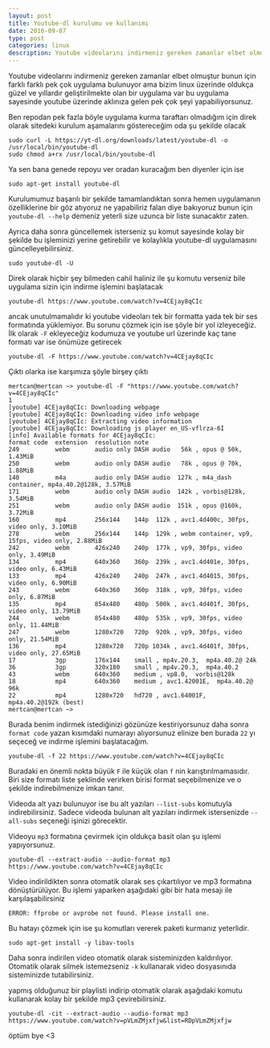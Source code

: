 ```yaml
---
layout: post
title: Youtube-dl kurulumu ve kullanımı
date: 2016-09-07
type: post
categories: linux
description: Youtube videolarını indirmeniz gereken zamanlar elbet olmuştur bunun için farklı farklı pek çok uygulama bulunuyor ama bizim linux üzerinde oldukça güzel ve yıllardır
---
```


Youtube videolarını indirmeniz gereken zamanlar elbet olmuştur bunun için farklı farklı pek çok uygulama bulunuyor ama bizim linux üzerinde oldukça güzel ve yıllardır geliştirilmekte olan bir uygulama var bu uygulama sayesinde youtube üzerinde aklınıza gelen pek çok şeyi yapabiliyorsunuz.

Ben repodan pek fazla böyle uygulama kurma taraftarı olmadığım için direk olarak sitedeki kurulum aşamalarını göstereceğim oda şu şekilde olacak

```console
sudo curl -L https://yt-dl.org/downloads/latest/youtube-dl -o /usr/local/bin/youtube-dl
sudo chmod a+rx /usr/local/bin/youtube-dl
```

Ya sen bana genede repoyu ver oradan kuracağım ben diyenler için ise

```console
sudo apt-get install youtube-dl
```

Kurulumumuz başarılı bir şekilde tamamlandıktan sonra hemen uygulamanın özelliklerine bir göz atıyoruz ne yapabiliriz falan diye bakıyoruz bunun için `youtube-dl --help` demeniz yeterli size uzunca bir liste sunacaktır zaten.

Ayrıca daha sonra güncellemek isterseniz şu komut sayesinde kolay bir şekilde bu işleminizi yerine getirebilir ve kolaylıkla youtube-dl uygulamasını güncelleyebilirsiniz.

```console
sudo youtube-dl -U
```

Direk olarak hiçbir şey bilmeden cahil haliniz ile şu komutu verseniz bile uygulama sizin için indirme işlemini başlatacak

```console
youtube-dl https://www.youtube.com/watch?v=4CEjay8qCIc
```

ancak unutulmamalıdır ki youtube videoları tek bir formatta yada tek bir ses formatında yüklemiyor. Bu sorunu çözmek için ise şöyle bir yol izleyeceğiz. İlk olarak `-F` ekleyeceğiz kodumuza ve youtube url üzerinde kaç tane formatı var ise önümüze getirecek

```console
youtube-dl -F https://www.youtube.com/watch?v=4CEjay8qCIc
```

Çıktı olarka ise karşımıza şöyle birşey çıktı

```
mertcan@mertcan ~> youtube-dl -F "https://www.youtube.com/watch?v=4CEjay8qCIc"                                                                                                                                                                                                1
[youtube] 4CEjay8qCIc: Downloading webpage
[youtube] 4CEjay8qCIc: Downloading video info webpage
[youtube] 4CEjay8qCIc: Extracting video information
[youtube] 4CEjay8qCIc: Downloading js player en_US-vflrza-6I
[info] Available formats for 4CEjay8qCIc:
format code  extension  resolution note
249          webm       audio only DASH audio   56k , opus @ 50k, 1.43MiB
250          webm       audio only DASH audio   78k , opus @ 70k, 1.88MiB
140          m4a        audio only DASH audio  127k , m4a_dash container, mp4a.40.2@128k, 3.57MiB
171          webm       audio only DASH audio  142k , vorbis@128k, 3.54MiB
251          webm       audio only DASH audio  151k , opus @160k, 3.72MiB
160          mp4        256x144    144p  112k , avc1.4d400c, 30fps, video only, 3.10MiB
278          webm       256x144    144p  129k , webm container, vp9, 15fps, video only, 2.88MiB
242          webm       426x240    240p  177k , vp9, 30fps, video only, 3.49MiB
134          mp4        640x360    360p  239k , avc1.4d401e, 30fps, video only, 6.43MiB
133          mp4        426x240    240p  247k , avc1.4d4015, 30fps, video only, 6.90MiB
243          webm       640x360    360p  318k , vp9, 30fps, video only, 6.87MiB
135          mp4        854x480    480p  500k , avc1.4d401f, 30fps, video only, 13.79MiB
244          webm       854x480    480p  535k , vp9, 30fps, video only, 11.44MiB
247          webm       1280x720   720p  920k , vp9, 30fps, video only, 21.54MiB
136          mp4        1280x720   720p 1034k , avc1.4d401f, 30fps, video only, 27.65MiB
17           3gp        176x144    small , mp4v.20.3,  mp4a.40.2@ 24k
36           3gp        320x180    small , mp4v.20.3,  mp4a.40.2
43           webm       640x360    medium , vp8.0,  vorbis@128k
18           mp4        640x360    medium , avc1.42001E,  mp4a.40.2@ 96k
22           mp4        1280x720   hd720 , avc1.64001F,  mp4a.40.2@192k (best)
mertcan@mertcan ~>
```

Burada benim indirmek istediğinizi gözünüze kestiriyorsunuz daha sonra `format code` yazan kısımdaki numarayı alıyorsunuz elinize ben burada `22` yı seçeceğ ve indirme işlemini başlatacağım.

```console
youtube-dl -f 22 https://www.youtube.com/watch?v=4CEjay8qCIc
```

Buradaki en önemli nokta büyük `F` ile küçük olan `f` nin karıştırılmamasıdır. Biri size formatı liste şeklinde verirken birisi format seçebilmenize ve o şekilde indirebilmenize imkan tanır.

Videoda alt yazı bulunuyor ise bu alt yazıları `--list-subs` komutuyla indirebilirsiniz. Sadece videoda bulunan alt yazıları indirmek istersenizde `--all-subs` seçeneği işinizi görecektir.

Videoyu `mp3` formatına çevirmek için oldukça basit olan şu işlemi yapıyorsunuz.

```console
youtube-dl --extract-audio --audio-format mp3 https://www.youtube.com/watch?v=4CEjay8qCIc
```

Video indirildikten sonra otomatik olarak ses çıkartılıyor ve mp3 formatına dönüştürülüyor. Bu işlemi yaparken aşağıdaki gibi bir hata mesajı ile karşılaşabilirsiniz

```console
ERROR: ffprobe or avprobe not found. Please install one.
```

Bu hatayı çözmek için ise şu komutları vererek paketi kurmanız yeterlidir.

```console
sudo apt-get install -y libav-tools
```

Daha sonra indirilen video otomatik olarak sisteminizden kaldırılıyor. Otomatik olarak silmek istemezseniz `-k` kullanarak video dosyasınıda sisteminizde tutabilirsiniz.

yapmış olduğunuz bir playlisti indirip otomatik olarak aşağıdaki komutu kullanarak kolay bir şekilde mp3 çevirebilirsiniz.

```console
youtube-dl -cit --extract-audio --audio-format mp3 https://www.youtube.com/watch?v=pVLmZMjxfjw&list=RDpVLmZMjxfjw
```

öptüm bye <3
